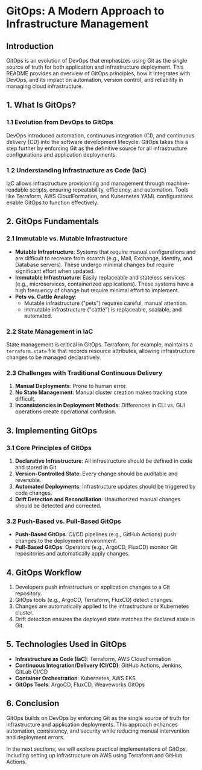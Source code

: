 # GitOps: A Modern Approach to Infrastructure Management

## Introduction
GitOps is an evolution of DevOps that emphasizes using Git as the single source of truth for both application and infrastructure deployment. This README provides an overview of GitOps principles, how it integrates with DevOps, and its impact on automation, version control, and reliability in managing cloud infrastructure.

## 1. What Is GitOps?
### 1.1 Evolution from DevOps to GitOps
DevOps introduced automation, continuous integration (CI), and continuous delivery (CD) into the software development lifecycle. GitOps takes this a step further by enforcing Git as the definitive source for all infrastructure configurations and application deployments.

### 1.2 Understanding Infrastructure as Code (IaC)
IaC allows infrastructure provisioning and management through machine-readable scripts, ensuring repeatability, efficiency, and automation. Tools like Terraform, AWS CloudFormation, and Kubernetes YAML configurations enable GitOps to function effectively.

## 2. GitOps Fundamentals

### 2.1 Immutable vs. Mutable Infrastructure
- **Mutable Infrastructure**: Systems that require manual configurations and are difficult to recreate from scratch (e.g., Mail, Exchange, Identity, and Database servers). These undergo minimal changes but require significant effort when updated.
- **Immutable Infrastructure**: Easily replaceable and stateless services (e.g., microservices, containerized applications). These systems have a high frequency of change but require minimal effort to implement.
- **Pets vs. Cattle Analogy**: 
  - Mutable infrastructure ("pets") requires careful, manual attention.
  - Immutable infrastructure ("cattle") is replaceable, scalable, and automated.

### 2.2 State Management in IaC
State management is critical in GitOps. Terraform, for example, maintains a `terraform.state` file that records resource attributes, allowing infrastructure changes to be managed declaratively.

### 2.3 Challenges with Traditional Continuous Delivery
1. **Manual Deployments**: Prone to human error.
2. **No State Management**: Manual cluster creation makes tracking state difficult.
3. **Inconsistencies in Deployment Methods**: Differences in CLI vs. GUI operations create operational confusion.

## 3. Implementing GitOps

### 3.1 Core Principles of GitOps
1. **Declarative Infrastructure**: All infrastructure should be defined in code and stored in Git.
2. **Version-Controlled State**: Every change should be auditable and reversible.
3. **Automated Deployments**: Infrastructure updates should be triggered by code changes.
4. **Drift Detection and Reconciliation**: Unauthorized manual changes should be detected and corrected.

### 3.2 Push-Based vs. Pull-Based GitOps
- **Push-Based GitOps**: CI/CD pipelines (e.g., GitHub Actions) push changes to the deployment environment.
- **Pull-Based GitOps**: Operators (e.g., ArgoCD, FluxCD) monitor Git repositories and automatically apply changes.

## 4. GitOps Workflow
1. Developers push infrastructure or application changes to a Git repository.
2. GitOps tools (e.g., ArgoCD, Terraform, FluxCD) detect changes.
3. Changes are automatically applied to the infrastructure or Kubernetes cluster.
4. Drift detection ensures the deployed state matches the declared state in Git.

## 5. Technologies Used in GitOps
- **Infrastructure as Code (IaC)**: Terraform, AWS CloudFormation
- **Continuous Integration/Delivery (CI/CD)**: GitHub Actions, Jenkins, GitLab CI/CD
- **Container Orchestration**: Kubernetes, AWS EKS
- **GitOps Tools**: ArgoCD, FluxCD, Weaveworks GitOps

## 6. Conclusion
GitOps builds on DevOps by enforcing Git as the single source of truth for infrastructure and application deployments. This approach enhances automation, consistency, and security while reducing manual intervention and deployment errors. 

In the next sections, we will explore practical implementations of GitOps, including setting up infrastructure on AWS using Terraform and GitHub Actions.

